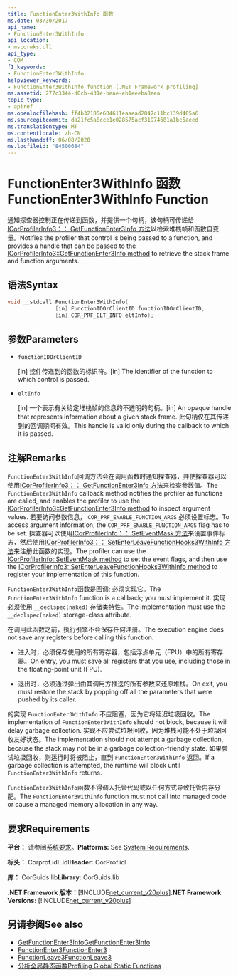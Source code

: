```yaml
---
title: FunctionEnter3WithInfo 函数
ms.date: 03/30/2017
api_name:
- FunctionEnter3WithInfo
api_location:
- mscorwks.cll
api_type:
- COM
f1_keywords:
- FunctionEnter3WithInfo
helpviewer_keywords:
- FunctionEnter3WithInfo function [.NET Framework profiling]
ms.assetid: 277c3344-d0cb-431e-beae-eb1eeeba8eea
topic_type:
- apiref
ms.openlocfilehash: ff4b32185e604611eaaead2847c11bc139d405a6
ms.sourcegitcommit: da21fc5a8cce1e028575acf31974681a1bc5aeed
ms.translationtype: MT
ms.contentlocale: zh-CN
ms.lasthandoff: 06/08/2020
ms.locfileid: "84500684"
---
```

# <a name="functionenter3withinfo-function"></a><span data-ttu-id="db428-102">FunctionEnter3WithInfo 函数</span><span class="sxs-lookup"><span data-stu-id="db428-102">FunctionEnter3WithInfo Function</span></span>
<span data-ttu-id="db428-103">通知探查器控制正在传递到函数，并提供一个句柄，该句柄可传递给[ICorProfilerInfo3：： GetFunctionEnter3Info 方法](icorprofilerinfo3-getfunctionenter3info-method.md)以检索堆栈帧和函数自变量。</span><span class="sxs-lookup"><span data-stu-id="db428-103">Notifies the profiler that control is being passed to a function, and provides a handle that can be passed to the [ICorProfilerInfo3::GetFunctionEnter3Info method](icorprofilerinfo3-getfunctionenter3info-method.md) to retrieve the stack frame and function arguments.</span></span>  
  
## <a name="syntax"></a><span data-ttu-id="db428-104">语法</span><span class="sxs-lookup"><span data-stu-id="db428-104">Syntax</span></span>  
  
```cpp  
void __stdcall FunctionEnter3WithInfo(  
               [in] FunctionIDOrClientID functionIDOrClientID,  
               [in] COR_PRF_ELT_INFO eltInfo);  
```  
  
## <a name="parameters"></a><span data-ttu-id="db428-105">参数</span><span class="sxs-lookup"><span data-stu-id="db428-105">Parameters</span></span>

- `functionIDOrClientID`

  <span data-ttu-id="db428-106">\[in] 控件传递到的函数的标识符。</span><span class="sxs-lookup"><span data-stu-id="db428-106">\[in] The identifier of the function to which control is passed.</span></span>

- `eltInfo`

  <span data-ttu-id="db428-107">\[in] 一个表示有关给定堆栈帧的信息的不透明的句柄。</span><span class="sxs-lookup"><span data-stu-id="db428-107">\[in] An opaque handle that represents information about a given stack frame.</span></span> <span data-ttu-id="db428-108">此句柄仅在其传递到的回调期间有效。</span><span class="sxs-lookup"><span data-stu-id="db428-108">This handle is valid only during the callback to which it is passed.</span></span>

## <a name="remarks"></a><span data-ttu-id="db428-109">注解</span><span class="sxs-lookup"><span data-stu-id="db428-109">Remarks</span></span>  
 <span data-ttu-id="db428-110">`FunctionEnter3WithInfo`回调方法会在调用函数时通知探查器，并使探查器可以使用[ICorProfilerInfo3：： GetFunctionEnter3Info 方法](icorprofilerinfo3-getfunctionenter3info-method.md)来检查参数值。</span><span class="sxs-lookup"><span data-stu-id="db428-110">The `FunctionEnter3WithInfo` callback method notifies the profiler as functions are called, and enables the profiler to use the [ICorProfilerInfo3::GetFunctionEnter3Info method](icorprofilerinfo3-getfunctionenter3info-method.md) to inspect argument values.</span></span> <span data-ttu-id="db428-111">若要访问参数信息， `COR_PRF_ENABLE_FUNCTION_ARGS` 必须设置标志。</span><span class="sxs-lookup"><span data-stu-id="db428-111">To access argument information, the `COR_PRF_ENABLE_FUNCTION_ARGS` flag has to be set.</span></span> <span data-ttu-id="db428-112">探查器可以使用[ICorProfilerInfo：： SetEventMask 方法](icorprofilerinfo-seteventmask-method.md)来设置事件标志，然后使用[ICorProfilerInfo3：： SetEnterLeaveFunctionHooks3WithInfo 方法](icorprofilerinfo3-setenterleavefunctionhooks3withinfo-method.md)来注册此函数的实现。</span><span class="sxs-lookup"><span data-stu-id="db428-112">The profiler can use the [ICorProfilerInfo::SetEventMask method](icorprofilerinfo-seteventmask-method.md) to set the event flags, and then use the [ICorProfilerInfo3::SetEnterLeaveFunctionHooks3WithInfo method](icorprofilerinfo3-setenterleavefunctionhooks3withinfo-method.md) to register your implementation of this function.</span></span>  
  
 <span data-ttu-id="db428-113">`FunctionEnter3WithInfo`函数是回调; 必须实现它。</span><span class="sxs-lookup"><span data-stu-id="db428-113">The `FunctionEnter3WithInfo` function is a callback; you must implement it.</span></span> <span data-ttu-id="db428-114">实现必须使用 `__declspec(naked)` 存储类特性。</span><span class="sxs-lookup"><span data-stu-id="db428-114">The implementation must use the `__declspec(naked)` storage-class attribute.</span></span>  
  
 <span data-ttu-id="db428-115">在调用此函数之前，执行引擎不会保存任何注册。</span><span class="sxs-lookup"><span data-stu-id="db428-115">The execution engine does not save any registers before calling this function.</span></span>  
  
- <span data-ttu-id="db428-116">进入时，必须保存使用的所有寄存器，包括浮点单元（FPU）中的所有寄存器。</span><span class="sxs-lookup"><span data-stu-id="db428-116">On entry, you must save all registers that you use, including those in the floating-point unit (FPU).</span></span>  
  
- <span data-ttu-id="db428-117">退出时，必须通过弹出由其调用方推送的所有参数来还原堆栈。</span><span class="sxs-lookup"><span data-stu-id="db428-117">On exit, you must restore the stack by popping off all the parameters that were pushed by its caller.</span></span>  
  
 <span data-ttu-id="db428-118">的实现 `FunctionEnter3WithInfo` 不应阻塞，因为它将延迟垃圾回收。</span><span class="sxs-lookup"><span data-stu-id="db428-118">The implementation of `FunctionEnter3WithInfo` should not block, because it will delay garbage collection.</span></span> <span data-ttu-id="db428-119">实现不应尝试垃圾回收，因为堆栈可能不处于垃圾回收友好状态。</span><span class="sxs-lookup"><span data-stu-id="db428-119">The implementation should not attempt a garbage collection, because the stack may not be in a garbage collection-friendly state.</span></span> <span data-ttu-id="db428-120">如果尝试垃圾回收，则运行时将被阻止，直到 `FunctionEnter3WithInfo` 返回。</span><span class="sxs-lookup"><span data-stu-id="db428-120">If a garbage collection is attempted, the runtime will block until `FunctionEnter3WithInfo` returns.</span></span>  
  
 <span data-ttu-id="db428-121">`FunctionEnter3WithInfo`函数不得调入托管代码或以任何方式导致托管内存分配。</span><span class="sxs-lookup"><span data-stu-id="db428-121">The `FunctionEnter3WithInfo` function must not call into managed code or cause a managed memory allocation in any way.</span></span>  
  
## <a name="requirements"></a><span data-ttu-id="db428-122">要求</span><span class="sxs-lookup"><span data-stu-id="db428-122">Requirements</span></span>  
 <span data-ttu-id="db428-123">**平台：** 请参阅[系统要求](../../get-started/system-requirements.md)。</span><span class="sxs-lookup"><span data-stu-id="db428-123">**Platforms:** See [System Requirements](../../get-started/system-requirements.md).</span></span>  
  
 <span data-ttu-id="db428-124">**标头：** Corprof.idl .idl</span><span class="sxs-lookup"><span data-stu-id="db428-124">**Header:** CorProf.idl</span></span>  
  
 <span data-ttu-id="db428-125">**库：** CorGuids.lib</span><span class="sxs-lookup"><span data-stu-id="db428-125">**Library:** CorGuids.lib</span></span>  
  
 <span data-ttu-id="db428-126">**.NET Framework 版本：**[!INCLUDE[net_current_v20plus](../../../../includes/net-current-v20plus-md.md)]</span><span class="sxs-lookup"><span data-stu-id="db428-126">**.NET Framework Versions:** [!INCLUDE[net_current_v20plus](../../../../includes/net-current-v20plus-md.md)]</span></span>  
  
## <a name="see-also"></a><span data-ttu-id="db428-127">另请参阅</span><span class="sxs-lookup"><span data-stu-id="db428-127">See also</span></span>

- [<span data-ttu-id="db428-128">GetFunctionEnter3Info</span><span class="sxs-lookup"><span data-stu-id="db428-128">GetFunctionEnter3Info</span></span>](icorprofilerinfo3-getfunctionenter3info-method.md)
- [<span data-ttu-id="db428-129">FunctionEnter3</span><span class="sxs-lookup"><span data-stu-id="db428-129">FunctionEnter3</span></span>](functionenter3-function.md)
- [<span data-ttu-id="db428-130">FunctionLeave3</span><span class="sxs-lookup"><span data-stu-id="db428-130">FunctionLeave3</span></span>](functionleave3-function.md)
- [<span data-ttu-id="db428-131">分析全局静态函数</span><span class="sxs-lookup"><span data-stu-id="db428-131">Profiling Global Static Functions</span></span>](profiling-global-static-functions.md)
